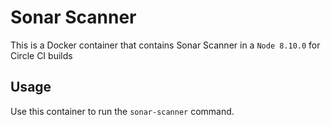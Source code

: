 # Sonar Scanner

This is a Docker container that contains Sonar Scanner in a `Node 8.10.0` for Circle CI builds

## Usage

Use this container to run the `sonar-scanner` command.
